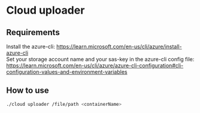 # Cloud uploader

## Requirements
Install the azure-cli: https://learn.microsoft.com/en-us/cli/azure/install-azure-cli  
Set your storage account name and your sas-key in the azure-cli config file: https://learn.microsoft.com/en-us/cli/azure/azure-cli-configuration#cli-configuration-values-and-environment-variables

## How to use
```sh
./cloud uploader /file/path <containerName>
```
